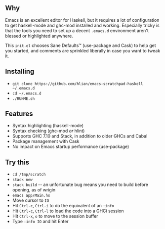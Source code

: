 ## Why

Emacs is an excellent editor for Haskell, but it requires a lot of
configuration to get haskell-mode and ghc-mod installed and working.
Especially tricky is that the tools you need to set up a decent
`.emacs.d` environment aren't blessed or highlighted anywhere.

This `init.el` chooses Sane Defaults™ (use-package and Cask) to help
get you started, and comments are sprinkled liberally in case you want
to tweak it.

## Installing

* `git clone https://github.com/hlian/emacs-scratchpad-haskell ~/.emacs.d`
* `cd ~/.emacs.d`
* `./RUNME.sh`

## Features

* Syntax highlighting (haskell-mode)
* Syntax checking (ghc-mod _or_ hlint)
* Supports GHC 7.10 and Stack, in addition to older GHCs and Cabal
* Package management with Cask
* No impact on Emacs startup performance (use-package)

## Try this

* `cd /tmp/scratch`
* `stack new`
* `stack build` -- an unfortunate bug means you need to build before opening, as of wrigin
* `emacs app/Main.hs`
* Move cursor to `IO`
* Hit `Ctrl-c`, `Ctrl-i` to do the equivalent of an `:info`
* Hit `Ctrl-c`, `Ctrl-l` to load the code into a GHCi session
* Hit `Ctrl-x`, `o` to move to the session buffer
* Type `:info IO` and hit Enter
